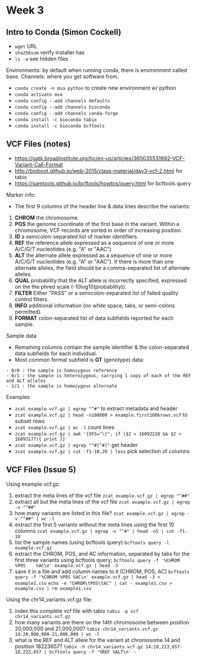 # Week 3

## Intro to Conda (Simon Cockell)
- `wget` URL
- `sha256sum` verify installer has
- `ls -a` see hidden files

Environments: by default when running conda, there is environment called base. 
Channels: where you get software from.

- `conda create -n msa python` to create new environment w/ python
- `conda activate msa` 
- `conda config --add channels defaults`
- `conda config --add channels bioconda`
- `conda config --add channels conda-forge`
- `conda install -c bioconda tabix`
- `conda install -c bioconda bcftools`

## VCF Files (notes)
- https://gatk.broadinstitute.org/hc/en-us/articles/360035531692-VCF-Variant-Call-Format
- http://bioboot.github.io/web-2015/class-material/day3-vcf-2.html for tabix
- https://samtools.github.io/bcftools/howtos/query.html for bcftools query

Marker info:
- The first 9 columns of the header line & data lines describe the variants:
1. **CHROM**	the chromosome.
2. **POS**	the genome coordinate of the first base in the variant. Within a chromosome, VCF records are sorted in order of increasing position.
3. **ID**	a semicolon-separated list of marker identifiers.
4. **REF**	the reference allele expressed as a sequence of one or more A/C/G/T nucleotides (e.g. "A" or "AAC")
5. **ALT**	the alternate allele expressed as a sequence of one or more A/C/G/T nucleotides (e.g. "A" or "AAC"). If there is more than one alternate alleles, the field should be a comma-separated list of alternate alleles.
6. **QUAL**	probability that the ALT allele is incorrectly specified, expressed on the the phred scale (-10log10(probability)).
7. **FILTER**	Either "PASS" or a semicolon-separated list of failed quality control filters.
8. **INFO**	additional information (no white space, tabs, or semi-colons permitted).
9. **FORMAT**	colon-separated list of data subfields reported for each sample. 

Sample data
- Remaining columns contain the sample identifier & the colon-separated data subfields for each individual. 
- Most common format subfield is **GT** (genotype) data:
```
- 0/0 : the sample is homozygous reference
- 0/1 : the sample is heterozygous, carrying 1 copy of each of the REF and ALT alleles
- 1/1 : the sample is homozygous alternate
```

Examples
- `zcat example.vcf.gz | egrep "^#"` to extract metadata and header
- `zcat example.vcf.gz | head -n100000 > example.first100krows.vcf` to subset rows
- `zcat example.vcf.gz | wc -l` count lines
- `zcat example.vcf.gz | awk '{OFS="\t"; if ($2 > 16092228 && $2 < 16093177){ print }}'`
- `zcat example.vcf.gz | egrep "^#[^#]"` get header
- `zcat example.vcf.gz | cut -f1-10,20 | less` pick selection of columns

## VCF Files (Issue 5)
Using example.vcf.gz:
1. extract the meta lines of the vcf file
`zcat example.vcf.gz | egrep "^##"`
2. extract all but the meta lines of the vcf file
`zcat example.vcf.gz | egrep -v "^##"`
3. how many variants are listed in this file?
`zcat example.vcf.gz | egrep -v "^##" | wc -l`
4. extract the first 5 variants without the meta lines using the first 10 columns
`zcat example.vcf.gz | egrep -v "^#" | head -n5 | cut -f1-10`
5. list the sample names (using bcftools query)
`bcftools query -l example.vcf.gz`
6. extract the CHROM, POS, and AC information, separated by tabs for the first three variants using bcftools query;
`bcftools query -f '%CHROM    %POS    %AC\n' example.vcf.gz | head -3`
7. save it in a file and add column names to it (CHROM, POS, AC)
`bcftools query -f '%CHROM %POS %AC\n' example.vcf.gz | head -3 > example1.csv`
`echo -e "CHROM\tPOS\tAC" | cat - example1.csv > example.csv | rm example1.csv`

Using the chr14_variants.vcf.gz file:
1. index this complete vcf file with tabix
`tabix -p vcf chr14_variants.vcf.gz`
2. how many variants are there on the 14th chromosome between position 20,000,000 and 21,000,000?
`tabix chr14_variants.vcf.gz 14:20,000,000-21,000,000 | wc -l`
3. what is the REF and ALT allele for the variant at chromosome 14 and position 18223657?
`tabix -h chr14_variants.vcf.gz 14:18,223,657-18,223,657 | bcftools query -f '%REF %ALT\n' -`

  



